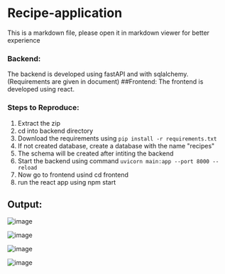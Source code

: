 # Recipe-application
This is a markdown file, please open it in markdown viewer for better experience

### Backend:
The backend is developed using fastAPI and with sqlalchemy. (Requirements are given in document)
##Frontend:
The frontend is developed using react. 

### Steps to Reproduce:
1. Extract the zip
2. cd into backend directory
3. Download the requirements using ```pip install -r requirements.txt```
4. If not created database, create a database with the name "recipes"
5. The schema will be created after intiting the backend
6. Start the backend using command ```uvicorn main:app --port 8000 --reload```
7. Now go to frontend usind cd frontend
8. run the react app using npm start


## Output:

![image](https://github.com/user-attachments/assets/bc550386-d378-40d8-9756-48a4cc380806)

![image](https://github.com/user-attachments/assets/07fcb94f-6806-47c1-9f6c-ace9aa672795)

![image](https://github.com/user-attachments/assets/302064d4-2eaa-4b01-82d4-91f1816172db)

![image](https://github.com/user-attachments/assets/f67ab720-3c30-46cd-a3a5-bd982b38340d)

